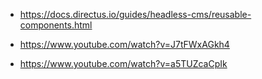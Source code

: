 * https://docs.directus.io/guides/headless-cms/reusable-components.html

* https://www.youtube.com/watch?v=J7tFWxAGkh4

* https://www.youtube.com/watch?v=a5TUZcaCpIk